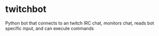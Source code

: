 # twitchbot
Python bot that connects to an twitch IRC chat, monitors chat, reads bot specific input, and can execute commands

